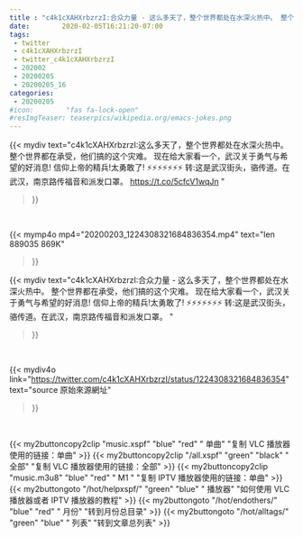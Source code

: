 ```yaml
---
title : "c4k1cXAHXrbzrzI:合众力量 - 这么多天了，整个世界都处在水深火热中。 整个世界都在承受，他们搞的这个灾难。 现在给大家看一个，武汉关于勇气与希望的好消息!  信仰上帝的精兵!太勇敢了!  ⚡⚡⚡⚡⚡⚡⚡  转:这是武汉街头，骆传道。在武汉，南京路传福音和派发口罩。 "
date:        2020-02-05T16:21:20-07:00
tags:
 - twitter
 - c4k1cXAHXrbzrzI
 - twitter_c4k1cXAHXrbzrzI
 - 202002
 - 20200205
 - 20200205_16
categories:
 - 20200205
#icon:        "fas fa-lock-open"
#resImgTeaser: teaserpics/wikipedia.org/emacs-jokes.png
---
```


{{< mydiv text="c4k1cXAHXrbzrzI:这么多天了，整个世界都处在水深火热中。 整个世界都在承受，他们搞的这个灾难。 现在给大家看一个，武汉关于勇气与希望的好消息!  信仰上帝的精兵!太勇敢了!  ⚡⚡⚡⚡⚡⚡⚡  转:这是武汉街头，骆传道。在武汉，南京路传福音和派发口罩。 https://t.co/5cfcV1wqJn "
>}}
<br>


{{< mymp4o mp4="20200203_1224308321684836354.mp4"
text="len 889035    869K"
>}}


{{< mydiv text="c4k1cXAHXrbzrzI:合众力量 - 这么多天了，整个世界都处在水深火热中。 整个世界都在承受，他们搞的这个灾难。 现在给大家看一个，武汉关于勇气与希望的好消息!  信仰上帝的精兵!太勇敢了!  ⚡⚡⚡⚡⚡⚡⚡  转:这是武汉街头，骆传道。在武汉，南京路传福音和派发口罩。 "
>}}
<br>

{{< mydiv4o link="https://twitter.com/c4k1cXAHXrbzrzI/status/1224308321684836354"
text="source 原始來源網址"
>}}


<br>





{{< my2buttoncopy2clip "music.xspf"        "blue"   "red"    " 单曲"  "复制 VLC 播放器使用的链接：单曲" >}} {{< my2buttoncopy2clip "/all.xspf"         "green"  "black"  " 全部"  "复制 VLC 播放器使用的链接：全部" >}} {{< my2buttoncopy2clip "music.m3u8"        "blue"   "red"    " M1 "    "复制 IPTV 播放器使用的链接：单曲" >}} {{< my2buttongoto      "/hot/helpxspf/"    "green"  "blue"   " 播放器" "如何使用 VLC 播放器或者 IPTV 播放器的教程" >}} {{< my2buttongoto      "/hot/endothers/"   "blue"   "red"    " 月份"   "转到月份总目录" >}} {{< my2buttongoto      "/hot/alltags/"     "green"  "blue"   " 列表"   "转到文章总列表" >}} 

